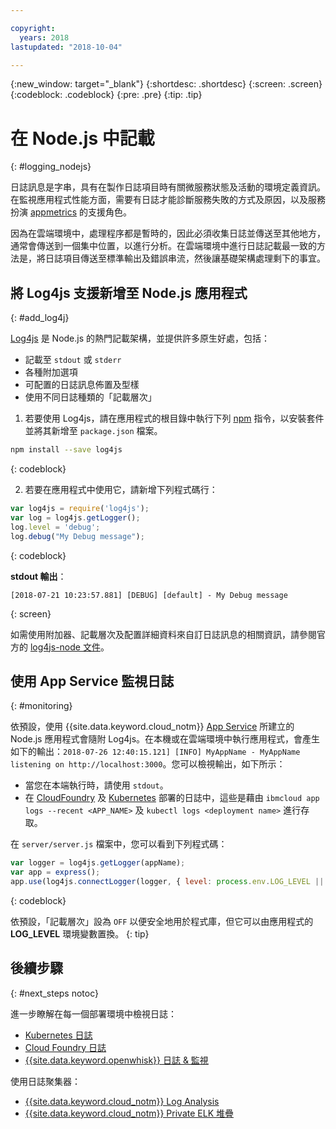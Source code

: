 ```yaml
---

copyright:
  years: 2018
lastupdated: "2018-10-04"

---
```

{:new_window: target="_blank"}
{:shortdesc: .shortdesc}
{:screen: .screen}
{:codeblock: .codeblock}
{:pre: .pre}
{:tip: .tip}

# 在 Node.js 中記載
{: #logging_nodejs}

日誌訊息是字串，具有在製作日誌項目時有關微服務狀態及活動的環境定義資訊。在監視應用程式性能方面，需要有日誌才能診斷服務失敗的方式及原因，以及服務扮演 [appmetrics](appmetrics.html) 的支援角色。

因為在雲端環境中，處理程序都是暫時的，因此必須收集日誌並傳送至其他地方，通常會傳送到一個集中位置，以進行分析。在雲端環境中進行日誌記載最一致的方法是，將日誌項目傳送至標準輸出及錯誤串流，然後讓基礎架構處理剩下的事宜。

## 將 Log4js 支援新增至 Node.js 應用程式
{: #add_log4j}

[Log4js](https://github.com/log4js-node/log4js-node) 是 Node.js 的熱門記載架構，並提供許多原生好處，包括： 
* 記載至 `stdout` 或 `stderr`
* 各種附加選項
* 可配置的日誌訊息佈置及型樣
* 使用不同日誌種類的「記載層次」

1. 若要使用 Log4js，請在應用程式的根目錄中執行下列 [npm](https://nodejs.org/) 指令，以安裝套件並將其新增至 `package.json` 檔案。
  ```bash
  npm install --save log4js
  ```
  {: codeblock}

2. 若要在應用程式中使用它，請新增下列程式碼行：
  ```javascript
  var log4js = require('log4js');
  var log = log4js.getLogger();
  log.level = 'debug';
  log.debug("My Debug message");
  ```
  {: codeblock}

  **stdout 輸出**：
  ```
  [2018-07-21 10:23:57.881] [DEBUG] [default] - My Debug message
  ```
  {: screen}

如需使用附加器、記載層次及配置詳細資料來自訂日誌訊息的相關資訊，請參閱官方的 [log4js-node 文件](https://log4js-node.github.io/log4js-node/)。

## 使用 App Service 監視日誌
{: #monitoring}

依預設，使用 {{site.data.keyword.cloud_notm}} [App Service](https://console.bluemix.net/developer/appservice/dashboard) 所建立的 Node.js 應用程式會隨附 Log4js。在本機或在雲端環境中執行應用程式，會產生如下的輸出：`2018-07-26 12:40:15.121] [INFO] MyAppName - MyAppName listening on http://localhost:3000`。您可以檢視輸出，如下所示：
* 當您在本端執行時，請使用 `stdout`。
* 在 [CloudFoundry](https://console.bluemix.net/docs/cli/reference/bluemix_cli/bx_cli.html#ibmcloud_app_logs) 及 [Kubernetes](https://kubernetes.io/docs/concepts/cluster-administration/logging/) 部署的日誌中，這些是藉由 `ibmcloud app logs --recent <APP_NAME>` 及 `kubectl logs <deployment name>` 進行存取。

在 `server/server.js` 檔案中，您可以看到下列程式碼：
```js
var logger = log4js.getLogger(appName);
var app = express();
app.use(log4js.connectLogger(logger, { level: process.env.LOG_LEVEL || 'info' }));
```
{: codeblock}

依預設，「記載層次」設為 `OFF` 以便安全地用於程式庫，但它可以由應用程式的 **LOG_LEVEL** 環境變數置換。
{: tip}

## 後續步驟
{: #next_steps notoc}

進一步瞭解在每一個部署環境中檢視日誌：
* [Kubernetes 日誌](https://kubernetes.io/docs/concepts/cluster-administration/logging/)
* [Cloud Foundry 日誌](https://console.bluemix.net/docs/cli/reference/bluemix_cli/bx_cli.html#ibmcloud_app_logs)
* [{{site.data.keyword.openwhisk}} 日誌 & 監視](https://console.bluemix.net/docs/openwhisk/openwhisk_logs.html#openwhisk_logs)

使用日誌聚集器：
* [{{site.data.keyword.cloud_notm}} Log Analysis](https://console.bluemix.net/docs/services/CloudLogAnalysis/log_analysis_ov.html#log_analysis_ov)
* [{{site.data.keyword.cloud_notm}} Private ELK 堆疊](https://www.ibm.com/support/knowledgecenter/en/SSBS6K_2.1.0.2/manage_metrics/logging_elk.html)
